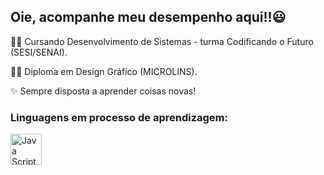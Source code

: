 <h2>Oie, acompanhe meu desempenho aqui!!😃 </h2>

<p>👩‍💻 Cursando Desenvolvimento de Sistemas - turma Codificando o Futuro (SESI/SENAI).</p>
<p>👩‍🎨 Diploma em Design Gráfico (MICROLINS).</p>
<p>✨ Sempre disposta a aprender coisas novas!</p>

<h3>Linguagens em processo de aprendizagem:</h3>
<img src="https://upload.wikimedia.org/wikipedia/commons/thumb/9/99/Unofficial_JavaScript_logo_2.svg/1200px-Unofficial_JavaScript_logo_2.svg.png" alt="Java Script" width="50" height="Auto">
<!---
rinmarys/rinmarys is a ✨ special ✨ repository because its `README.md` (this file) appears on your GitHub profile.
You can click the Preview link to take a look at your changes.
--->
